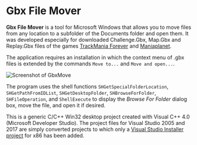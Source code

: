 # Gbx File Mover #

**Gbx File Mover** is a tool for Microsoft Windows that allows you to move files
from any location to a subfolder of the Documents folder and open them.
It was developed especially for downloaded Challenge.Gbx, Map.Gbx and Replay.Gbx files
of the games [TrackMania Forever](http://trackmaniaforever.com/) and [Maniaplanet](https://www.maniaplanet.com/).

The application requires an installation in which the context menu of .gbx files
is extended by the commands `Move to...` and `Move and open...`.

![Screenshot of GbxMove](http://www.wolfgang-rolke.de/gbxdump/gbxmove.png)

The program uses the shell functions `SHGetSpecialFolderLocation`, `SHGetPathFromIDList`,
`SHGetDesktopFolder`, `SHBrowseForFolder`, `SHFileOperation`, and `ShellExecute`
to display the *Browse For Folder* dialog box, move the file, and open it if desired.

This is a generic C/C++ Win32 desktop project created with Visual C++ 4.0 (Microsoft Developer Studio).
The project files for Visual Studio 2005 and 2017 are simply converted projects to which only a
[Visual Studio Installer project](https://marketplace.visualstudio.com/items?itemName=VisualStudioProductTeam.MicrosoftVisualStudio2017InstallerProjects) for x86 has been added.
